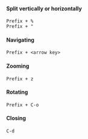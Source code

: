 ---
---

#### Split vertically or horizontally
```
Prefix + %
Prefix + "
```

#### Navigating
```
Prefix + <arrow key>
```

#### Zooming
```
Prefix + z
```

#### Rotating
```
Prefix + C-o
```

#### Closing
```
C-d
```
